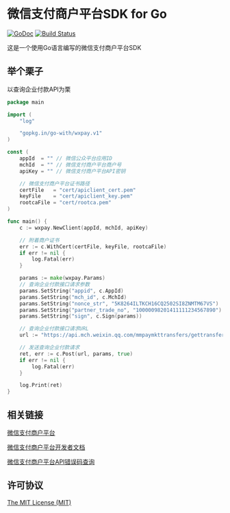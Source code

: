 # 微信支付商户平台SDK for Go

[![GoDoc](https://godoc.org/github.com/go-with/wxpay?status.svg)](https://godoc.org/github.com/go-with/wxpay)
[![Build Status](https://travis-ci.org/go-with/wxpay.svg?branch=master)](https://travis-ci.org/go-with/wxpay)

这是一个使用Go语言编写的微信支付商户平台SDK

## 举个栗子

以查询企业付款API为栗

```Go
package main

import (
	"log"

	"gopkg.in/go-with/wxpay.v1"
)

const (
	appId  = "" // 微信公众平台应用ID
	mchId  = "" // 微信支付商户平台商户号
	apiKey = "" // 微信支付商户平台API密钥

	// 微信支付商户平台证书路径
	certFile   = "cert/apiclient_cert.pem"
	keyFile    = "cert/apiclient_key.pem"
	rootcaFile = "cert/rootca.pem"
)

func main() {
	c := wxpay.NewClient(appId, mchId, apiKey)

	// 附着商户证书
	err := c.WithCert(certFile, keyFile, rootcaFile)
	if err != nil {
		log.Fatal(err)
	}

	params := make(wxpay.Params)
	// 查询企业付款接口请求参数
	params.SetString("appid", c.AppId)
	params.SetString("mch_id", c.MchId)
	params.SetString("nonce_str", "5K8264ILTKCH16CQ2502SI8ZNMTM67VS")  // 随机字符串
	params.SetString("partner_trade_no", "10000098201411111234567890") // 商户订单号
	params.SetString("sign", c.Sign(params))                           // 签名

	// 查询企业付款接口请求URL
	url := "https://api.mch.weixin.qq.com/mmpaymkttransfers/gettransferinfo"

	// 发送查询企业付款请求
	ret, err := c.Post(url, params, true)
	if err != nil {
		log.Fatal(err)
	}

	log.Print(ret)
}

```

## 相关链接

[微信支付商户平台](https://pay.weixin.qq.com/)

[微信支付商户平台开发者文档](https://pay.weixin.qq.com/wiki/doc/api/index.php)

[微信支付商户平台API错误码查询](http://wxpay.wxutil.com/errcode/index.php)

## 许可协议

[The MIT License (MIT)](LICENSE)

